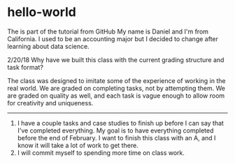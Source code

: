 # hello-world
The is part of the tutorial from GitHub
My name is Daniel and I'm from California. I used to be an accounting major but I decided to change after learning about data science. 


2/20/18
Why have we built this class with the current grading structure and task format?

The class was designed to imitate some of the experience of working in the real world. We are graded on completing tasks, not by attempting them. We are graded on quality as well, and each task is vague enough to allow room for creativity and uniqueness.

---------------

1. I have a couple tasks and case studies to finish up before I can say that I've completed everything. My goal is to have everything completed before the end of February. I want to finish this class with an A, and I know it will take a lot of work to get there. 
2. I will commit myself to spending more time on class work. 

<!-- 

```{r, include=FALSE}
top_two <- select(flights, sched_dep_time, dep_delay, arr_delay, carrier)

top_two$delay_total <- top_two$dep_delay + top_two$arr_delay

top_two <- filter(top_two, sched_dep_time <= 1200)

top_two <- group_by(top_two, carrier)

top_two <- arrange(top_two, (arr_delay + dep_delay))
```

```{r, comment=NA}
print(summarise(top_two, delay_avg = mean(delay_total, na.rm = TRUE)))
```

-->
